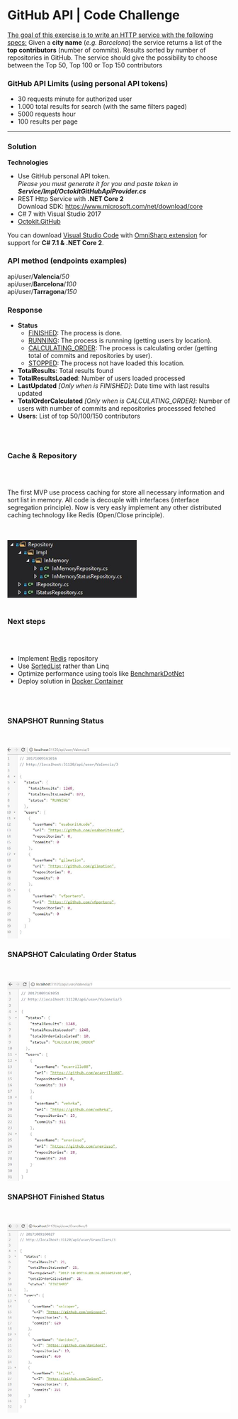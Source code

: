 <html>
<body>

<h1>GitHub API | Code Challenge<br></h1> 
<p><u>The goal of this exercise is to write an HTTP service with the following specs:</u>
Given a <b>city name</b> (<i>e.g. Barcelona</i>) the service returns a list of the <b>top contributors</b> (number of commits). Results sorted by number of repositories in GitHub.
The service should give the possibility to choose between the Top 50, Top 100 or Top
150 contributors</p>

<h3>GitHub API Limits (using personal API tokens)</h3>
<ul>
    <li>30 requests minute for authorized user</li>
    <li>1.000 total results for search (with the same filters paged)</li>
    <li>5000 requests hour</li>
    <li>100 results per page</li>
</ul>

<hr>

<h3>Solution</h3>

<b>Technologies</b>

<ul>
    <li>Use GitHub personal API token. <br><i>Please you must generate it for you and paste token in <b>Service/Impl/OctokitGitHubApiProvider.cs</b></i></li>
    <li>REST Http Service with <b>.NET Core 2</b><br>Download SDK: <a href="https://www.microsoft.com/net/download/core">https://www.microsoft.com/net/download/core</a></li>
    <li>C# 7 with Visual Studio 2017</li>
    <li><a href="https://github.com/octokit/octokit.net">Octokit.GitHub</a></li>
</ul>

You can download <a href="https://code.visualstudio.com/">Visual Studio Code</a> with <a href="https://github.com/OmniSharp/omnisharp-vscode">OmniSharp extension</a> for support for <b>C# 7.1 & .NET Core 2</b>.

<h3>API method (endpoints examples)</h3>

<p>
    api/user/<b>Valencia</b>/<i>50</i><br>
    api/user/<b>Barcelona</b>/<i>100</i><br>
    api/user/<b>Tarragona</b>/<i>150</i><br>
</p>    

<h3>Response</h3>

 <ul>
    <li> 
        <B>Status</B>
        <ul>
            <li><U>FINISHED</U>: The process is done.</li>
            <li><u>RUNNING</u>: The process is runnning (getting users by location).</li>
            <li><u>CALCULATING_ORDER</u>: The process is calculating order (getting total of commits and repositories by user).</li>
            <li><u>STOPPED</u>: The process not have loaded this location.</li>
        </ul>
    </li>
    <li><B>TotalResults</B>: Total results found</li>
    <li><B>TotalResultsLoaded</B>: Number of users loaded processed</li>
    <li><B>LastUpdated</B> <I>[Only when is FINISHED]</I>: Date time with last results updated</li>
    <li><B>TotalOrderCalculated</B> <I>[Only when is CALCULATING_ORDER]</I>: Number of users with number of commits and repositories processsed fetched</li>
    <li><B>Users</B>: List of top 50/100/150 contributors</li>
 </ul>

<br><br>

<h3>Cache & Repository </h3><br><br>
<p>The first MVP use process caching for store all necessary information and sort list in memory. All code is decouple with interfaces (interface segregation principle). Now is very easly implement any other distributed caching technology like Redis (Open/Close principle).</p>
<br><br>
<img src="https://github.com/josecuellar/github-ranking-contributors-city/blob/master/src/GitHub.API/Images/implmemory.jpg">
<br><br>

<h3>Next steps</h3>
<br><br>

 <ul>
    <li>Implement <a href="https://redis.io/">Redis</a> repository</li>
    <li>Use <a href="https://redis.io/commands/sort">SortedList</a> rather than Linq</li>
    <li>Optimize performance using tools like <a href="https://github.com/dotnet/BenchmarkDotNet">BenchmarkDotNet</a></li>
    <li>Deploy solution in <a href="https://www.docker.com/what-container">Docker Container</a></li>
 </ul>

<br><br>

<h3>SNAPSHOT Running Status</h3><br><br>
<img src="https://github.com/josecuellar/github-ranking-contributors-city/blob/master/src/GitHub.API/Images/running2.jpg">

<h3>SNAPSHOT Calculating Order Status</h3><br><br>
<img src="https://github.com/josecuellar/github-ranking-contributors-city/blob/master/src/GitHub.API/Images/calculatingorder.jpg">

<h3>SNAPSHOT Finished Status</h3><br><br>
<img src="https://github.com/josecuellar/github-ranking-contributors-city/blob/master/src/GitHub.API/Images/finished.jpg">

</body>
</html>



